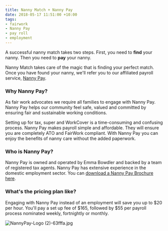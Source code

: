 ```yaml
---
title: Nanny Match + Nanny Pay
date: 2018-05-17 11:51:00 +10:00
tags:
- fairwork
- Nanny Pay
- pay roll
- employment
---
```


A successful nanny match takes two steps. First, you need to **find** your nanny. Then you need to **pay** your nanny. 

Nanny Match takes care of the magic that is finding your perfect match. Once you have found your nanny, we'll refer you to our affiliated payroll service, [Nanny Pay](https://www.singletouchpayrollaustralia.com.au/industry/nanny-pay-household-staff).

### Why Nanny Pay?
As fair work advocates we require all families to engage with Nanny Pay. Nanny Pay helps our community feel safe, valued and committed by ensuring fair and sustainable working conditions.  

Setting up for tax, super and WorkCover is a time-consuming and confusing process. Nanny Pay makes payroll simple and affordable. They will ensure you are completely ATO and FairWork compliant. With Nanny Pay you can enjoy the benefits of nanny care without the added paperwork. 

### Who is Nanny Pay?
Nanny Pay is owned and operated by Emma Bowdler and backed by a team of registered tax agents. Nanny Pay has extensive experience in the domestic employment sector. You can [download a Nanny Pay Brochure here](https://www.singletouchpayrollaustralia.com.au/industry/nanny-pay-household-staff).

### What's the pricing plan like?  
Engaging with Nanny Pay instead of an employment will save you up to $20 per hour. You'll pay a set up fee of $165, followed by $55 per payroll process nominated weekly, fortnightly or monthly.

![NannyPay-Logo (2)-63fffa.jpg](/uploads/NannyPay-Logo%20(2)-63fffa.jpg)